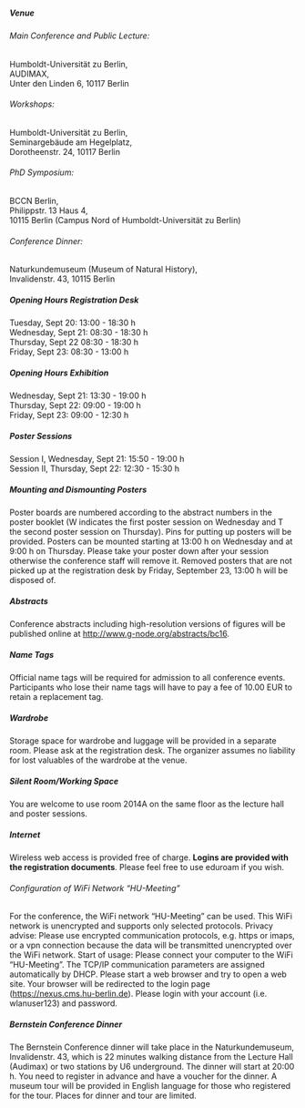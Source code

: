 ##### Venue 
###### Main Conference and Public Lecture:
Humboldt-Universität zu Berlin,  
AUDIMAX,  
Unter den Linden 6, 10117 Berlin
###### Workshops:
Humboldt-Universität zu Berlin,  
Seminargebäude am Hegelplatz,  
Dorotheenstr. 24, 10117 Berlin

###### PhD Symposium:
BCCN Berlin,   
Philippstr. 13 Haus 4,  
10115 Berlin (Campus Nord of Humboldt-Universität zu Berlin)

###### Conference Dinner:
Naturkundemuseum (Museum of Natural History),  
Invalidenstr. 43, 10115 Berlin

##### Opening Hours Registration Desk
Tuesday, Sept 20: 13:00 - 18:30 h  
Wednesday, Sept 21: 08:30 - 18:30 h  
Thursday, Sept 22 08:30 - 18:30 h  
Friday, Sept 23: 08:30 - 13:00 h  

##### Opening Hours Exhibition
Wednesday, Sept 21: 13:30 - 19:00 h  
Thursday, Sept 22: 09:00 - 19:00 h  
Friday, Sept 23: 09:00 - 12:30 h  

##### Poster Sessions
Session I, Wednesday, Sept 21: 15:50 - 19:00 h  
Session II, Thursday, Sept 22: 12:30 - 15:30 h  

##### Mounting and Dismounting Posters
Poster boards are numbered according to the abstract numbers in the poster booklet (W indicates the first poster session on Wednesday and T the second poster session on Thursday). Pins for putting up posters will be provided. Posters can be mounted starting at 13:00 h on Wednesday and at 9:00 h on Thursday. Please take your poster down after your session otherwise the conference staff will remove it. Removed posters that are not picked up at the registration desk by Friday, September 23, 13:00 h will be disposed of.

##### Abstracts
Conference abstracts including high-resolution versions of figures will be published online at http://www.g-node.org/abstracts/bc16.

##### Name Tags  
Official name tags will be required for admission to all conference events. Participants who lose their name tags will have to pay a fee of 10.00 EUR to retain a replacement tag.
##### Wardrobe  
Storage space for wardrobe and luggage will be provided in a separate room. Please ask at the registration desk. The organizer assumes no liability for lost valuables of the wardrobe at the venue.
##### Silent Room/Working Space  
You are welcome to use room 2014A on the same floor as the lecture hall and poster sessions.
##### Internet  
Wireless web access is provided free of charge. **Logins are provided with the registration documents**. Please feel free to use eduroam if you wish.
###### Configuration of WiFi Network “HU-Meeting”
For the conference, the WiFi network “HU-Meeting” can be used. This WiFi network is unencrypted and supports only selected protocols.
Privacy advise: Please use encrypted communication protocols, e.g. https or imaps, or a vpn connection because the data will be transmitted unencrypted over the WiFi network.
Start of usage: Please connect your computer to the WiFi “HU-Meeting”. The TCP/IP communication parameters are assigned automatically by DHCP. Please start a web browser and try to open a web site. Your browser will be redirected to the login page (https://nexus.cms.hu-berlin.de). Please login with your account (i.e. wlanuser123) and password.
##### Bernstein Conference Dinner
The Bernstein Conference dinner will take place in the Naturkundemuseum, Invalidenstr. 43, which is 22 minutes walking distance from the Lecture Hall (Audimax) or two stations by U6 underground. The dinner will start at 20:00 h. You need to register in advance and have a voucher for the dinner. A museum tour will be provided in English language for those who registered for the tour. Places for dinner and tour are limited.
